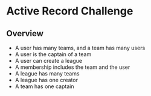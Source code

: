 # Active Record Challenge

## Overview
* A user has many teams, and a team has many users
* A user is the captain of a team 
* A user can create a league
* A membership includes the team and the user
* A league has many teams
* A league has one creator
* A team has one captain
